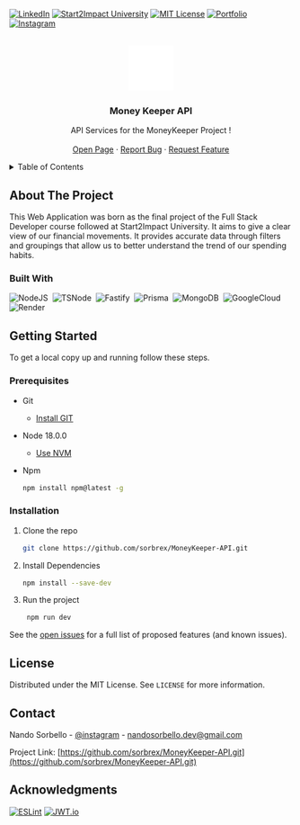 [![LinkedIn][linkedin-shield]][linkedin-url]
[![Start2Impact University][Start2Impact-shield]][Start2Impact-url]
[![MIT License][license-shield]][license-url]
[![Portfolio][Portfolio-shield]][Portfolio-url]
[![Instagram][instragram-shield]][instragram-url]


<!-- PROJECT LOGO -->
<br />
<div align="center">
  <a href="https://github.com/sorbrex/MoneyKeeper-API">
    <img src="readme/Logo.png" alt="Logo" width="80" height="80">
  </a>

<h3 align="center">Money Keeper API</h3>

  <p align="center">
    API Services for the MoneyKeeper Project !
    <br />
    <br />
    <a href="https://fire-money-keeper.web.app/">Open Page</a>
    ·
    <a href="https://github.com/sorbrex/MoneyKeeper-API.git/issues">Report Bug</a>
    ·
    <a href="https://github.com/sorbrex/MoneyKeeper-API.git/issues">Request Feature</a>
  </p>
</div>



<!-- TABLE OF CONTENTS -->
<details>
  <summary>Table of Contents</summary>
  <ol>
    <li>
      <a href="#about-the-project">About The Project</a>
      <ul>
        <li><a href="#built-with">Built With</a></li>
      </ul>
    </li>
    <li>
      <a href="#getting-started">Getting Started</a>
      <ul>
        <li><a href="#prerequisites">Prerequisites</a></li>
        <li><a href="#installation">Installation</a></li>
      </ul>
    </li>
    <li><a href="#roadmap">Roadmap</a></li>
    <li><a href="#license">License</a></li>
    <li><a href="#contact">Contact</a></li>
    <li><a href="#acknowledgments">Acknowledgments</a></li>
  </ol>
</details>



<!-- ABOUT THE PROJECT -->
## About The Project
This Web Application was born as the final project of the Full Stack Developer course followed at Start2Impact University.
It aims to give a clear view of our financial movements. It provides accurate data through filters and groupings that allow us to better understand the trend of our spending habits.

### Built With

<img src="https://cdn.jsdelivr.net/gh/devicons/devicon/icons/nodejs/nodejs-original.svg" title="NodeJS" alt="NodeJS" width="40" height="40"/>&nbsp;
<img src="https://cdn.simpleicons.org/tsnode/3178C6" title="TSNode" alt="TSNode" width="40" height="40"/>&nbsp;
<img src="https://cdn.simpleicons.org/fastify/000/fff" title="Fastify" alt="Fastify" width="40" height="40"/>&nbsp;
<img src="https://cdn.simpleicons.org/prisma/#2D3748" title="Prisma" alt="Prisma" width="40" height="40"/>&nbsp;
<img src="https://cdn.jsdelivr.net/gh/devicons/devicon/icons/mongodb/mongodb-original.svg" title="MongoDB" alt="MongoDB" width="40" height="40"/>&nbsp;
<img src="https://cdn.simpleicons.org/googlecloud/#2D3748" title="GoogleCloud" alt="GoogleCloud" width="40" height="40"/>&nbsp;
<img src="https://cdn.simpleicons.org/render/46E3B7" title="Render" alt="Render" width="40" height="40"/>&nbsp;


<!-- GETTING STARTED -->
## Getting Started

To get a local copy up and running follow these steps.

### Prerequisites

* Git
    - [Install GIT](https://git-scm.com/downloads)


* Node 18.0.0
    - [Use NVM](https://github.com/nvm-sh/nvm)


* Npm
  ```sh
  npm install npm@latest -g
  ```

### Installation

1. Clone the repo
   ```sh
   git clone https://github.com/sorbrex/MoneyKeeper-API.git
   ```
3. Install Dependencies
   ```sh
   npm install --save-dev
   ```
4. Run the project
   ```sh
    npm run dev
    ```

See the [open issues](https://github.com/sorbrex/MoneyKeeper.git/issues) for a full list of proposed features (and known issues).



<!-- LICENSE -->
## License

Distributed under the MIT License. See `LICENSE` for more information.


<!-- CONTACT -->
## Contact

Nando Sorbello - [@instagram](https://www.instagram.com/sorbrex.ns/) - nandosorbello.dev@gmail.com

Project Link: [https://github.com/sorbrex/MoneyKeeper-API.git](https://github.com/sorbrex/MoneyKeeper-API.git)



<!-- ACKNOWLEDGMENTS -->
## Acknowledgments

[![ESLint](https://img.shields.io/badge/ESLint-4B3263?style=for-the-badge&logo=eslint&logoColor=white)](https://eslint.org/)
[![JWT.io](https://img.shields.io/badge/JWT_io-black.svg?style=for-the-badge)](https://jwt.io/)


<!-- MARKDOWN LINKS & IMAGES -->
[license-shield]: https://img.shields.io/github/license/othneildrew/Best-README-Template.svg?style=for-the-badge
[license-url]: https://github.com/sorbrex/MoneyKeeper/blob/main/LICENSE
[linkedin-shield]: https://img.shields.io/badge/-LinkedIn-black.svg?style=for-the-badge&logo=linkedin&colorB=555
[linkedin-url]: https://www.linkedin.com/in/sorbellonando/
[instragram-shield]: https://img.shields.io/badge/-Instagram-black.svg?style=for-the-badge&logo=instagram&colorB=555
[instragram-url]: https://www.instagram.com/sorbrex.ns/
[Start2Impact-shield]: https://img.shields.io/badge/start2impact-university-green?style=for-the-badge
[Start2Impact-url]: https://talent.start2impact.it/profile/nando-sorbello
[Portfolio-shield]: https://img.shields.io/badge/Personal-Website-orange.svg?style=for-the-badge
[Portfolio-url]: https://nandosorbello.altervista.org/